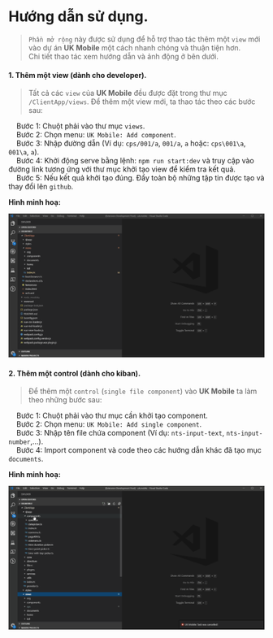 # Hướng dẫn sử dụng.
> `Phần mở rộng` này được sử dụng để hỗ trợ thao tác thêm một `view` mới vào dự án **UK Mobile** một cách nhanh chóng và thuận tiện hơn.
> <br/>Chi tiết thao tác xem hướng dẫn và ảnh động ở bên dưới.

#### 1. Thêm một view (dành cho developer).
> Tất cả các `view` của **UK Mobile** đều được đặt trong thư mục `/ClientApp/views`. Để thêm một view mới, ta thao tác theo các bước sau:

&nbsp;&nbsp;&nbsp;&nbsp;Bước 1: Chuột phải vào thư mục `views`.
<br />&nbsp;&nbsp;&nbsp;&nbsp;Bước 2: Chọn menu: `UK Mobile: Add component`.
<br />&nbsp;&nbsp;&nbsp;&nbsp;Bước 3: Nhập đường dẫn (Ví dụ: `cps/001/a`, `001/a`, `a` hoặc: `cps\001\a`, `001\a`, `a`).
<br />&nbsp;&nbsp;&nbsp;&nbsp;Bước 4: Khởi động serve bằng lệnh: `npm run start:dev` và truy cập vào đường link tương ứng với thư mục khởi tạo view để kiểm tra kết quả.
<br />&nbsp;&nbsp;&nbsp;&nbsp;Bước 5: Nếu kết quả khởi tạo đúng. Đẩy toàn bộ những tập tin được tạo và thay đổi lên `github`.

**Hình minh hoạ:**

![Thêm một view](./images/add-view.gif)

#### 2. Thêm một control (dành cho kiban).
> Để thêm một `control` (`single file component`) vào **UK Mobile** ta làm theo những bước sau:

&nbsp;&nbsp;&nbsp;&nbsp;Bước 1: Chuột phải vào thư mục cần khởi tạo component.
<br />&nbsp;&nbsp;&nbsp;&nbsp;Bước 2: Chọn menu: `UK Mobile: Add single component`.
<br />&nbsp;&nbsp;&nbsp;&nbsp;Bước 3: Nhập tên file chứa component (Ví dụ: `nts-input-text`, `nts-input-number`,...).
<br />&nbsp;&nbsp;&nbsp;&nbsp;Bước 4: Import component và code theo các hướng dẫn khác đã tạo mục `documents`.

**Hình minh hoạ:**

![Thêm một control](./images/add-control.gif)